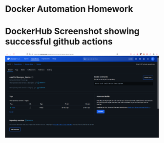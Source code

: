 # Docker Automation Homework


# DockerHub Screenshot showing successful github actions 

![docker Screenshot](DockerScreenshot.png)